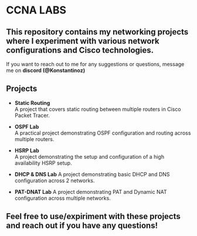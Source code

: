 # CCNA LABS

This repository contains my networking projects where I experiment with various network configurations and Cisco technologies.
---
If you want to reach out to me for any suggestions or questions, message me on ****discord (@Konstantinoz)****

## Projects

- **Static Routing**  
  A project that covers static routing between multiple routers in Cisco Packet Tracer.

- **OSPF Lab**   
  A practical project demonstrating OSPF configuration and routing across multiple routers.
   
- **HSRP Lab**   
  A project demonstrating the setup and configuration of a high availability HSRP setup.

- **DHCP & DNS Lab**
  A project demonstrating basic DHCP and DNS configuration across 2 networks.

- **PAT-DNAT Lab**
  A project demonstrating PAT and Dynamic NAT configuration across multiple networks.
 
 ## **Feel free to use/expiriment with these projects and reach out if you have any questions!**



